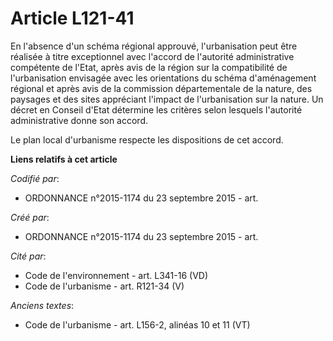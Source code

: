 # Article L121-41

En l'absence d'un schéma régional approuvé, l'urbanisation peut être réalisée à titre exceptionnel avec l'accord de
l'autorité administrative compétente de l'Etat, après avis de la région sur la compatibilité de l'urbanisation envisagée avec
les orientations du schéma d'aménagement régional et après avis de la commission départementale de la nature, des paysages et
des sites appréciant l'impact de l'urbanisation sur la nature. Un décret en Conseil d'Etat détermine les critères selon
lesquels l'autorité administrative donne son accord.

Le plan local d'urbanisme respecte les dispositions de cet accord.

**Liens relatifs à cet article**

_Codifié par_:

  - ORDONNANCE n°2015-1174 du 23 septembre 2015 - art.

_Créé par_:

  - ORDONNANCE n°2015-1174 du 23 septembre 2015 - art.

_Cité par_:

  - Code de l'environnement - art. L341-16 (VD)
  - Code de l'urbanisme - art. R121-34 (V)

_Anciens textes_:

  - Code de l'urbanisme - art. L156-2, alinéas 10 et 11 (VT)
